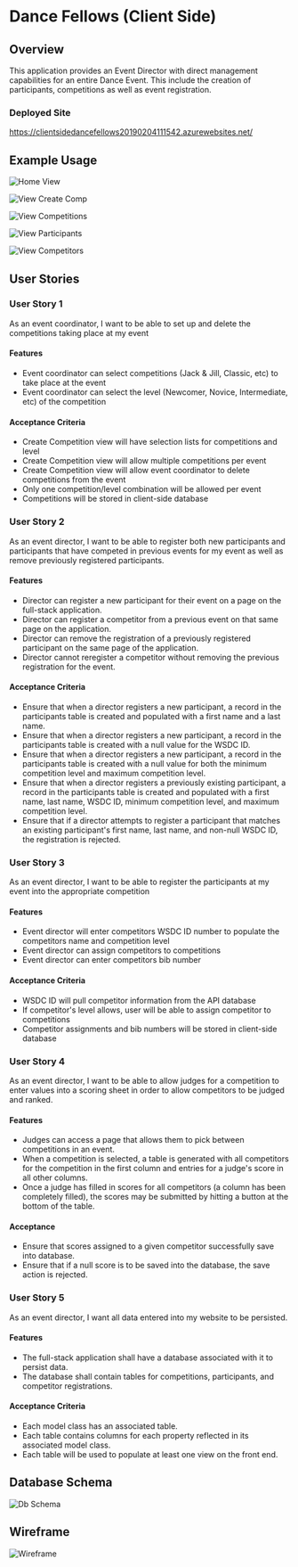 # Dance Fellows (Client Side)

## Overview
This application provides an Event Director with direct management capabilities for an entire Dance Event. This include the creation of participants, competitions as well as event registration.

### Deployed Site
https://clientsidedancefellows20190204111542.azurewebsites.net/

## Example Usage
![Home View](assets/view_home.png)

![View Create Comp](assets/view_create_comp.png)

![View Competitions](assets/view_competitions.png)

![View Participants](assets/view_participants.png)

![View Competitors](assets/view_competitors.png)

## User Stories

### User Story 1
As an event coordinator, I want to be able to set up and delete the competitions taking place at my event 
#### Features
* Event coordinator can select competitions (Jack & Jill, Classic, etc) to take place at the event
* Event coordinator can select the level (Newcomer, Novice, Intermediate, etc) of the competition 
#### Acceptance Criteria
* Create Competition view will have selection lists for competitions and level
* Create Competition view will allow multiple competitions per event
* Create Competition view will allow event coordinator to delete competitions from the event
* Only one competition/level combination will be allowed per event
* Competitions will be stored in client-side database

### User Story 2
As an event director, I want to be able to register both new participants and participants that have competed in previous events for my event as well as remove previously registered participants.
#### Features 
* Director can register a new participant for their event on a page on the full-stack application.
* Director  can register a competitor from a previous event on that same page on the application.
* Director can remove the registration of a previously registered participant on the same page of the application.
* Director cannot reregister a competitor without removing the previous registration for the event.
#### Acceptance Criteria
* Ensure that when a director registers a new participant, a record in the participants table is created and populated with a first name and a last name.
* Ensure that when a director registers a new participant, a record in the participants table is created with a null value for the WSDC ID.
* Ensure that when a director registers a new participant, a record in the participants table is created with a null value for both the minimum competition level and maximum competition level.
* Ensure that when a director registers a previously existing participant, a record in the participants table is created and populated with a first name, last name, WSDC ID, minimum competition level, and maximum competition level.
* Ensure that if a director attempts to register a participant that matches an existing participant's first name, last name, and non-null WSDC ID, the registration is rejected.

### User Story 3
As an event director, I want to be able to register the participants at my event into the appropriate competition
#### Features
* Event director will enter competitors WSDC ID number to populate the competitors name and competition level
* Event director can assign competitors to competitions
* Event director can enter competitors bib number
#### Acceptance Criteria
* WSDC ID will pull competitor information from the API database
* If competitor's level allows, user will be able to assign competitor to competitions
* Competitor assignments and bib numbers will be stored in client-side database

### User Story 4
As an event director, I want to be able to allow judges for a competition to enter values into a scoring sheet in order to allow competitors to be judged and ranked.
#### Features 
* Judges can access a page that allows them to pick between competitions in an event. 
* When a competition is selected, a table is generated with all competitors for the competition in the first column and entries for a judge's score in all other columns.
* Once a judge has filled in scores for all competitors (a column has been completely filled), the scores may be submitted by hitting a button at the bottom of the table.
#### Acceptance
* Ensure that scores assigned to a given competitor successfully save into database.
* Ensure that if a null score is to be saved into the database, the save action is rejected. 

### User Story 5
As an event director, I want all data entered into my website to be persisted.
#### Features
* The full-stack application shall have a database associated with it to persist data.
* The database shall contain tables for competitions, participants, and competitor registrations.
#### Acceptance Criteria
* Each model class has an associated table.
* Each table contains columns for each property reflected in its associated model class.
* Each table will be used to populate at least one view on the front end.

## Database Schema
![Db Schema](assets/db_schema.png)

## Wireframe
![Wireframe](assets/wireframe.png)
